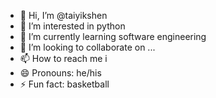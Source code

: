 - 👋 Hi, I’m @taiyikshen
- 👀 I’m interested in python
- 🌱 I’m currently learning software engineering
- 💞️ I’m looking to collaborate on ...
- 📫 How to reach me i
- 😄 Pronouns: he/his
- ⚡ Fun fact: basketball

<!---
taiyikshen/taiyikshen is a ✨ special ✨ repository because its `README.md` (this file) appears on your GitHub profile.
You can click the Preview link to take a look at your changes.
--->
